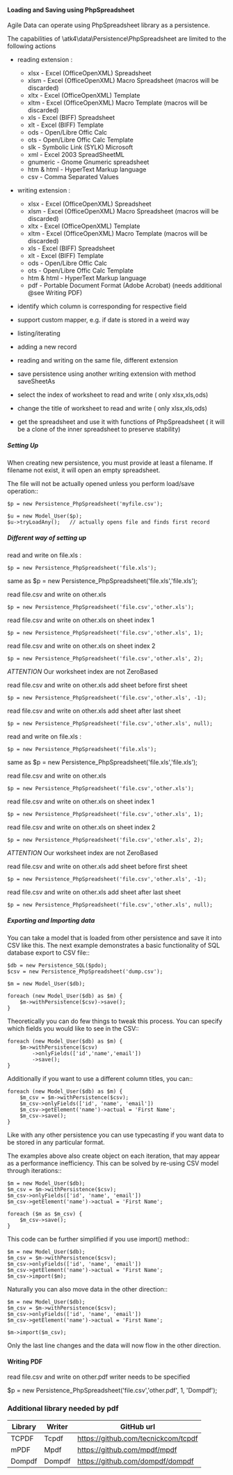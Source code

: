 
#### Loading and Saving using PhpSpreadsheet

Agile Data can operate using PhpSpreadsheet library as a persistence.

The capabilities of \atk4\data\Persistence\PhpSpreadsheet are limited to the following actions

- reading extension :
    - xlsx - Excel (OfficeOpenXML) Spreadsheet
    - xlsm - Excel (OfficeOpenXML) Macro Spreadsheet (macros will be discarded)
    - xltx - Excel (OfficeOpenXML) Template
    - xltm - Excel (OfficeOpenXML) Macro Template (macros will be discarded)
    - xls - Excel (BIFF) Spreadsheet
    - xlt - Excel (BIFF) Template
    - ods - Open/Libre Offic Calc
    - ots - Open/Libre Offic Calc Template
    - slk - Symbolic Link (SYLK) Microsoft
    - xml - Excel 2003 SpreadSheetML
    - gnumeric - Gnome Gnumeric spreadsheet
    - htm & html - HyperText Markup language
    - csv - Comma Separated Values

- writing extension :
    - xlsx - Excel (OfficeOpenXML) Spreadsheet
    - xlsm - Excel (OfficeOpenXML) Macro Spreadsheet (macros will be discarded)
    - xltx - Excel (OfficeOpenXML) Template
    - xltm - Excel (OfficeOpenXML) Macro Template (macros will be discarded)
    - xls - Excel (BIFF) Spreadsheet
    - xlt - Excel (BIFF) Template
    - ods - Open/Libre Offic Calc
    - ots - Open/Libre Offic Calc Template
    - htm & html - HyperText Markup language
    - pdf - Portable Document Format (Adobe Acrobat) (needs additional @see Writing PDF)

- identify which column is corresponding for respective field
- support custom mapper, e.g. if date is stored in a weird way
- listing/iterating
- adding a new record
- reading and writing on the same file, different extension
- save persistence using another writing extension with method saveSheetAs
- select the index of worksheet to read and write ( only xlsx,xls,ods)
- change the title of worksheet to read and write ( only xlsx,xls,ods)
- get the spreadsheet and use it with functions of PhpSpreadsheet ( it will be a clone of the inner spreadsheet to preserve stability)

##### Setting Up

When creating new persistence, you must provide at least a filename.
If filename not exist, it will open an empty spreadsheet.

The file will not be actually opened unless you perform load/save operation::

    $p = new Persistence_PhpSpreadsheet('myfile.csv');

    $u = new Model_User($p);
    $u->tryLoadAny();   // actually opens file and finds first record

##### Different way of setting up

read and write on file.xls :

    $p = new Persistence_PhpSpreadsheet('file.xls');

same as
	$p = new Persistence_PhpSpreadsheet('file.xls','file.xls');

read file.csv and write on other.xls

	$p = new Persistence_PhpSpreadsheet('file.csv','other.xls');

read file.csv and write on other.xls on sheet index 1

	$p = new Persistence_PhpSpreadsheet('file.csv','other.xls', 1);

read file.csv and write on other.xls on sheet index 2

	$p = new Persistence_PhpSpreadsheet('file.csv','other.xls', 2);

*ATTENTION* Our worksheet index are not ZeroBased

read file.csv and write on other.xls add sheet before first sheet

	$p = new Persistence_PhpSpreadsheet('file.csv','other.xls', -1);

read file.csv and write on other.xls add sheet after last sheet

	$p = new Persistence_PhpSpreadsheet('file.csv','other.xls', null);
read and write on file.xls :

	$p = new Persistence_PhpSpreadsheet('file.xls');

same as
	$p = new Persistence_PhpSpreadsheet('file.xls','file.xls');

read file.csv and write on other.xls

	$p = new Persistence_PhpSpreadsheet('file.csv','other.xls');

read file.csv and write on other.xls on sheet index 1

	$p = new Persistence_PhpSpreadsheet('file.csv','other.xls', 1);

read file.csv and write on other.xls on sheet index 2

	$p = new Persistence_PhpSpreadsheet('file.csv','other.xls', 2);

*ATTENTION* Our worksheet index are not ZeroBased

read file.csv and write on other.xls add sheet before first sheet

	$p = new Persistence_PhpSpreadsheet('file.csv','other.xls', -1);

read file.csv and write on other.xls add sheet after last sheet

	$p = new Persistence_PhpSpreadsheet('file.csv','other.xls', null);

##### Exporting and Importing data

You can take a model that is loaded from other persistence and save
it into CSV like this. The next example demonstrates a basic functionality
of SQL database export to CSV file::

    $db = new Persistence_SQL($pdo);
    $csv = new Persistence_PhpSpreadsheet('dump.csv');

    $m = new Model_User($db);

    foreach (new Model_User($db) as $m) {
        $m->withPersistence($csv)->save();
    }

Theoretically you can do few things to tweak this process. You can specify
which fields you would like to see in the CSV::

    foreach (new Model_User($db) as $m) {
        $m->withPersistence($csv)
            ->onlyFields(['id','name','email'])
            ->save();
    }

Additionally if you want to use a different column titles, you can::

    foreach (new Model_User($db) as $m) {
        $m_csv = $m->withPersistence($csv);
        $m_csv->onlyFields(['id', 'name', 'email'])
        $m_csv->getElement('name')->actual = 'First Name';
        $m_csv->save();
    }

Like with any other persistence you can use typecasting if you want data to be
stored in any particular format.

The examples above also create object on each iteration, that may appear as
a performance inefficiency. This can be solved by re-using CSV model through
iterations::

    $m = new Model_User($db);
    $m_csv = $m->withPersistence($csv);
    $m_csv->onlyFields(['id', 'name', 'email'])
    $m_csv->getElement('name')->actual = 'First Name';

    foreach ($m as $m_csv) {
        $m_csv->save();
    }

This code can be further simplified if you use import() method::

    $m = new Model_User($db);
    $m_csv = $m->withPersistence($csv);
    $m_csv->onlyFields(['id', 'name', 'email'])
    $m_csv->getElement('name')->actual = 'First Name';
    $m_csv->import($m);

Naturally you can also move data in the other direction::

    $m = new Model_User($db);
    $m_csv = $m->withPersistence($csv);
    $m_csv->onlyFields(['id', 'name', 'email'])
    $m_csv->getElement('name')->actual = 'First Name';

    $m->import($m_csv);

Only the last line changes and the data will now flow in the other direction.


#### Writing PDF

read file.csv and write on other.pdf writer needs to be specified

$p = new Persistence_PhpSpreadsheet('file.csv','other.pdf', 1, 'Dompdf');

### Additional library needed by pdf

| Library 	| Writer 	| GitHub url                          	|
|---------	|--------	|-------------------------------------	|
| TCPDF   	| Tcpdf  	| https://github.com/tecnickcom/tcpdf 	|
| mPDF    	| Mpdf   	| https://github.com/mpdf/mpdf        	|
| Dompdf  	| Dompdf 	| https://github.com/dompdf/dompdf    	|

